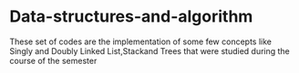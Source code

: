 # Data-structures-and-algorithm
These set of codes are the implementation of some few concepts like Singly and Doubly Linked List,Stackand Trees that were 
studied during the course of the semester

